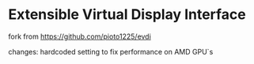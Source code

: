 # Extensible Virtual Display Interface


fork from https://github.com/pioto1225/evdi

changes: hardcoded setting to fix performance on AMD GPU`s
